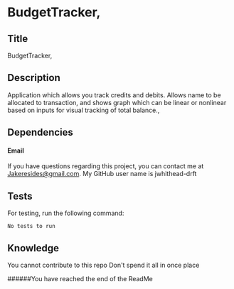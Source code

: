 # BudgetTracker,


## Title

BudgetTracker,

## Description

Application which allows you track credits and debits. Allows name to be allocated to transaction, and shows graph which can be linear or nonlinear based on inputs for visual tracking of total balance.,

## Dependencies

#### Email

If you have questions regarding this project, you can contact me at Jakeresides@gmail.com. My GitHub user name is jwhithead-drft

## Tests
For testing, run the following command:

    No tests to run

## Knowledge
You cannot contribute to this repo
Don't spend it all in once place

######You have reached the end of the ReadMe

